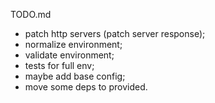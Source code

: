 TODO.md

 - patch http servers (patch server response);
 - normalize environment;
 - validate environment;
 - tests for full env;
 - maybe add base config;
 - move some deps to provided.